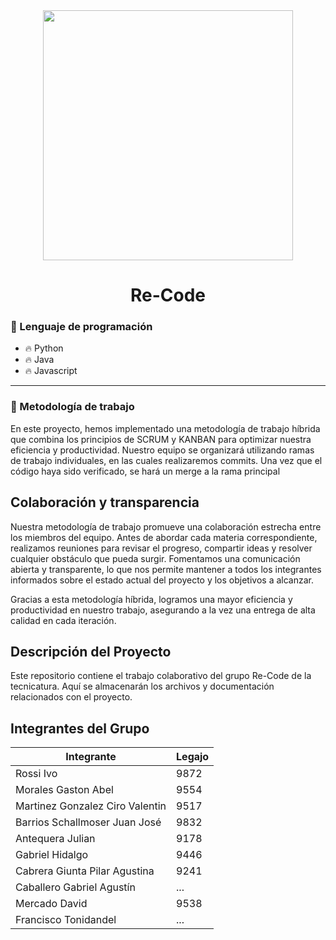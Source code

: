 <div id="header" align="center">
    <img src="https://media.giphy.com/media/2IudUHdI075HL02Pkk/giphy.gif" width="400"/ autoplay>
    <br>
    <h1 align="center">
        Re-Code
    </h1>
</div>

### :page_with_curl: Lenguaje de programación

- :fire: Python
- :fire: Java
- :fire: Javascript

---

### :raised_hands: Metodología de trabajo

En este proyecto, hemos implementado una metodología de trabajo híbrida que combina los principios de SCRUM y KANBAN para optimizar nuestra eficiencia y productividad.  Nuestro equipo se organizará utilizando ramas de trabajo individuales, en las cuales realizaremos commits.  Una vez que el código haya sido verificado, se hará un merge a la rama principal

Colaboración y transparencia
-----------------------------

Nuestra metodología de trabajo promueve una colaboración estrecha entre los miembros del equipo.  Antes de abordar cada materia correspondiente, realizamos reuniones para revisar el progreso, compartir ideas y resolver cualquier obstáculo que pueda surgir.  Fomentamos una comunicación abierta y transparente, lo que nos permite mantener a todos los integrantes informados sobre el estado actual del proyecto y los objetivos a alcanzar.

Gracias a esta metodología híbrida, logramos una mayor eficiencia y productividad en nuestro trabajo, asegurando a la vez una entrega de alta calidad en cada iteración.

## Descripción del Proyecto

Este repositorio contiene el trabajo colaborativo del grupo Re-Code de la tecnicatura.  Aquí se almacenarán los archivos y documentación relacionados con el proyecto.

## Integrantes del Grupo

| Integrante | Legajo |
|------------|--------|
| Rossi Ivo | 9872 |
| Morales Gaston Abel | 9554|
| Martinez Gonzalez	Ciro Valentin | 9517 |
| Barrios Schallmoser	Juan José	| 9832 |
| Antequera Julian	| 9178 |
| Gabriel Hidalgo | 9446 |
| Cabrera Giunta Pilar Agustina | 9241 |
| Caballero Gabriel Agustín | ... |
| Mercado David | 9538 |
| Francisco Tonidandel | ... |


